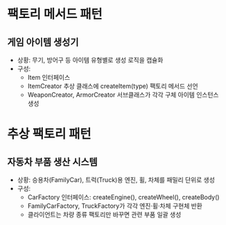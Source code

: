 # 팩토리 메서드 패턴

## 게임 아이템 생성기

- 상황: 무기, 방어구 등 아이템 유형별로 생성 로직을 캡슐화
- 구성:
  - Item 인터페이스
  - ItemCreator 추상 클래스에 createItem(type) 팩토리 메서드 선언
  - WeaponCreator, ArmorCreator 서브클래스가 각각 구체 아이템 인스턴스 생성

# 추상 팩토리 패턴

## 자동차 부품 생산 시스템

- 상황: 승용차(FamilyCar), 트럭(Truck)용 엔진, 휠, 차체를 패밀리 단위로 생성
- 구성:
  - CarFactory 인터페이스: createEngine(), createWheel(), createBody()
  - FamilyCarFactory, TruckFactory가 각각 엔진·휠·차체 구현체 반환
  - 클라이언트는 차량 종류 팩토리만 바꾸면 관련 부품 일괄 생성
